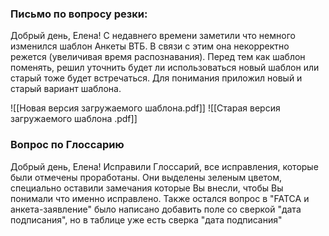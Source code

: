 ### Письмо по вопросу резки: 

Добрый день, Елена! 
С недавнего времени заметили что немного изменился шаблон Анкеты ВТБ. В связи с этим она некорректно режется (увеличивая время распознавания). Перед тем как шаблон поменять, решил уточнить будет ли использоваться новый шаблон или старый тоже будет встречаться. Для понимания приложил новый и старый вариант шаблона.  

![[Новая версия загружаемого шаблона.pdf]]
![[Старая версия загружаемого шаблона .pdf]] 

### Вопрос по Глоссарию 
Добрый день, Елена!
Исправили Глоссарий, все исправления, которые были отмечены проработаны. Они выделены зеленым цветом, специально оставили замечания которые Вы внесли, чтобы Вы понимали что именно исправлено. Также остался  вопрос в "FATCA и анкета-заявление" было написано добавить поле со сверкой "дата подписания", но в таблице уже есть сверка "дата подписания"